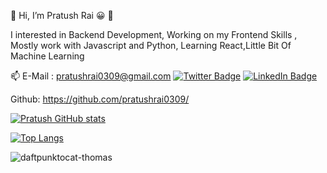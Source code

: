 👋 Hi, I’m Pratush Rai 😀 👋

I interested in Backend Development,
Working on my Frontend Skills ,
Mostly work with Javascript and Python,
Learning React,Little Bit Of Machine Learning

📫 E-Mail : pratushrai0309@gmail.com
[![Twitter Badge](https://img.shields.io/badge/Twitter-Profile-informational?style=flat&logo=twitter&logoColor=white&color=1CA2F1)](https://twitter.com/PratushRai)
[![LinkedIn Badge](https://img.shields.io/badge/LinkedIn-Profile-informational?style=flat&logo=linkedin&logoColor=white&color=0D76A8)](https://www.linkedin.com/in/pratush-rai-012752186/)


Github: https://github.com/pratushrai0309/

[![Pratush GitHub stats](https://github-readme-stats.vercel.app/api?username=pratushrai0309&show_icons=true&theme=radical)](https://github.com/pratushrai0309/github-readme-stats)

[![Top Langs](https://github-readme-stats.vercel.app/api/top-langs/?username=pratushrai0309&layout=compact&show_icons=true&theme=radical)](https://github.com/pratushrai0309/github-readme-stats)

![daftpunktocat-thomas](https://user-images.githubusercontent.com/46784707/164881143-93130a26-58cf-43be-bd00-3eecab8c5f0d.gif)

<!---
pratushrai0309/pratushrai0309 is a ✨ special ✨ repository because its `README.md` (this file) appears on your GitHub profile.
You can click the Preview link to take a look at your changes.
--->
